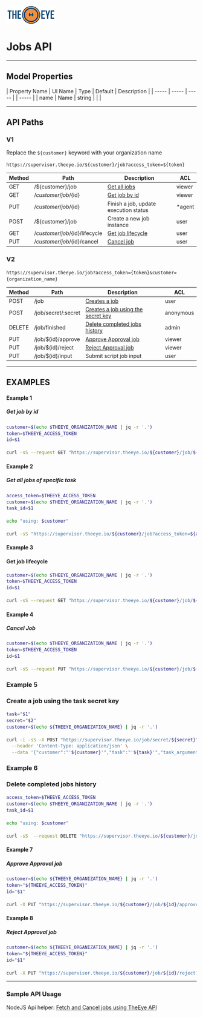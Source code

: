 [![theeye.io](../../images/logo-theeye-theOeye-logo2.png)](https://theeye.io/en/index.html)

# Jobs API

-----

## Model Properties

 | Property Name | UI Name | Type   | Default | Description    | 
 | -----         | -----   | -----  |         | -----          | 
 | name          | Name    | string |         |                | 

-----

## API Paths

### V1 

Replace the `${customer}` keyword with your organization name

`https://supervisor.theeye.io/${customer}/job?access_token=${token}`

 | Method | Path                             | Description                           | ACL    | 
 | -----  | -----                            | -----                                 | -----  | 
 | GET    | /${customer}/job                 | [Get all jobs](#example-2)            | viewer | 
 | GET    | /${customer}/job/${id}           | [Get job by id](#example-1)           | viewer | 
 | PUT    | /${customer}/job/${id}           | Finish a job, update execution status | \*agent | 
 | POST   | /${customer}/job                 | Create a new job instance             | user   |
 | GET    | /${customer}/job/${id}/lifecycle | [Get job lifecycle](#example-3)       | user   | 
 | PUT    | /${customer}/job/${id}/cancel    | [Cancel job](#example-4)              | user   | 

### V2

`https://supervisor.theeye.io/job?access_token={token}&customer={organization_name}`

  | Method | Path                | Description                                 | ACL       |
  | -----  | -----               | -----                                       | -----     |
  | POST   | /job                | [Creates a job](#example-5)                 | user      |
  | POST   | /job/secret/:secret | [Creates a job using the secret key](#example-9) | anonymous |
  | DELETE | /job/finished       | [Delete completed jobs history](#example-6) | admin     |
  | PUT    | /job/${id}/approve  | [Approve Approval job](#example-7)          | viewer    |
  | PUT    | /job/${id}/reject   | [Reject Approval job](#example-8)           | viewer    |
  | PUT    | /job/${id}/input    | Submit script job input                     | user      |


-----

## EXAMPLES

#### **Example 1**

##### Get job by id

```bash
customer=$(echo $THEEYE_ORGANIZATION_NAME | jq -r '.')
token=$THEEYE_ACCESS_TOKEN
id=$1

curl -sS --request GET "https://supervisor.theeye.io/${customer}/job/${id}?access_token=${token}"
```


#### **Example 2**
##### Get all jobs of specific task
```bash
access_token=$THEEYE_ACCESS_TOKEN
customer=$(echo $THEEYE_ORGANIZATION_NAME | jq -r '.')
task_id=$1

echo "using: $customer"

curl -sS "https://supervisor.theeye.io/${customer}/job?access_token=${access_token}&where\[task_id\]=${task_id}&include\[state\]=1&include\[creation_date\]=1&include\[lifecycle\]=1"
```

#### **Example 3**
#### Get job lifecycle
```bash
customer=$(echo $THEEYE_ORGANIZATION_NAME | jq -r '.')
token=$THEEYE_ACCESS_TOKEN
id=$1

curl -sS --request GET "https://supervisor.theeye.io/${customer}/job/${id}/lifecycle?access_token=${token}"
```

#### **Example 4**
##### Cancel Job

```bash
customer=$(echo $THEEYE_ORGANIZATION_NAME | jq -r '.')
token=$THEEYE_ACCESS_TOKEN
id=$1

curl -sS --request PUT "https://supervisor.theeye.io/${customer}/job/${id}/cancel?access_token=${token}"
```


### **Example 5**
### Create a job using the task secret key

```bash
task="$1"
secret="$2"
customer=$(echo ${THEEYE_ORGANIZATION_NAME} | jq -r '.')

curl -i -sS -X POST "https://supervisor.theeye.io/job/secret/${secret}" \
  --header 'Content-Type: application/json' \
  --data '{"customer":"'${customer}'","task":"'${task}'","task_arguments":["'${PDF}'","'${Imagen}'","'${Link a XLS}'","'${Link Web}'","'${Una página externa}'"]}'
```


### **Example 6**
### Delete completed jobs history

```bash
access_token=$THEEYE_ACCESS_TOKEN
customer=$(echo $THEEYE_ORGANIZATION_NAME | jq -r '.')
task_id=$1

echo "using: $customer"

curl -sS  --request DELETE "https://supervisor.theeye.io/${customer}/job?access_token=${access_token}&where\[task_id\]=${task_id}"
```


#### **Example 7**
##### Approve Approval job

```bash
customer=$(echo ${THEEYE_ORGANIZATION_NAME} | jq -r '.')
token="${THEEYE_ACCESS_TOKEN}"
id="$1"

curl -X PUT "https://supervisor.theeye.io/${customer}/job/${id}/approve?access_token=${token}"
```



#### **Example 8**
##### Reject Approval job

```bash
customer=$(echo ${THEEYE_ORGANIZATION_NAME} | jq -r '.')
token="${THEEYE_ACCESS_TOKEN}"
id="$1"

curl -X PUT "https://supervisor.theeye.io/${customer}/job/${id}/reject?access_token=${token}"
```

-----

### Sample API Usage

NodeJS Api helper: <a target="_black" href="https://github.com/theeye-io/recipes/tree/master/api/jobs">Fetch and Cancel jobs using TheEye API</a>

